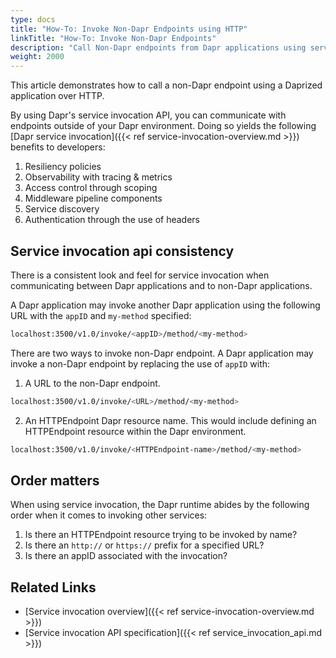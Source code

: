 ```yaml
---
type: docs
title: "How-To: Invoke Non-Dapr Endpoints using HTTP"
linkTitle: "How-To: Invoke Non-Dapr Endpoints"
description: "Call Non-Dapr endpoints from Dapr applications using service invocation"
weight: 2000
---
```


This article demonstrates how to call a non-Dapr endpoint using a Daprized application over HTTP.

By using Dapr's service invocation API, you can communicate with endpoints outside of your Dapr environment. Doing so yields the following [Dapr service invocation]({{< ref service-invocation-overview.md >}}) benefits to developers:

1. Resiliency policies
2. Observability with tracing & metrics
3. Access control through scoping
4. Middleware pipeline components
5. Service discovery
6. Authentication through the use of headers

## Service invocation api consistency

There is a consistent look and feel for service invocation when communicating between Dapr applications and to non-Dapr applications.

A Dapr application may invoke another Dapr application using the following URL with the `appID` and `my-method` specified:

```sh
localhost:3500/v1.0/invoke/<appID>/method/<my-method>
```

There are two ways to invoke non-Dapr endpoint. A Dapr application may invoke a non-Dapr endpoint by replacing the use of `appID` with:

1. A URL to the non-Dapr endpoint.

```sh
localhost:3500/v1.0/invoke/<URL>/method/<my-method>
```

2. An HTTPEndpoint Dapr resource name. This would include defining an HTTPEndpoint resource within the Dapr environment.

```sh
localhost:3500/v1.0/invoke/<HTTPEndpoint-name>/method/<my-method>
```

## Order matters

When using service invocation, the Dapr runtime abides by the following order when it comes to invoking other services:

1. Is there an HTTPEndpoint resource trying to be invoked by name?
2. Is there an `http://` or `https://` prefix for a specified URL?
3. Is there an appID associated with the invocation?

## Related Links

- [Service invocation overview]({{< ref service-invocation-overview.md >}})
- [Service invocation API specification]({{< ref service_invocation_api.md >}})